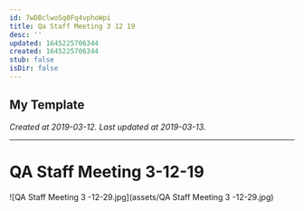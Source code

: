 ```yaml
---
id: 7wDBclwoSq0Fq4vphoWpi
title: Qa Staff Meeting 3 12 19
desc: ''
updated: 1645225706344
created: 1645225706344
stub: false
isDir: false
---
```

My Template
---

_Created at 2019-03-12._
_Last updated at 2019-03-13._




---

# QA Staff Meeting 3-12-19


![QA Staff Meeting 3 -12-29.jpg](assets/QA Staff Meeting 3 -12-29.jpg)

